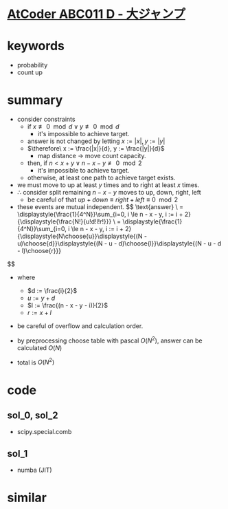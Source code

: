 # [AtCoder ABC011 D - 大ジャンプ](https://atcoder.jp/contests/abc011/tasks/abc011_4)


# keywords 
- probability
- count up


# summary 
- consider constraints
  - if $x \not\equiv 0 \mod d \lor y \not\equiv 0 \mod d$
    - it's impossible to achieve target.
  - answer is not changed by letting $x := |x|, y := |y|$
  - $\therefore\ x := \frac{|x|}{d}, y := \frac{|y|}{d}$
    - map distance -> move count capacity.
  - then, if $n < x + y \lor n - x - y \not\equiv 0 \mod 2$
    - it's impossible to achieve target.
  - otherwise, at least one path to achieve target exists.
- we must move to up at least $y$ times and to right at least $x$ times.
- $\therefore$ consider split remaining $n - x - y$ moves to up, down, right, left
  - be careful of that $up + down \equiv right + left \equiv 0 \mod 2$
- these events are mutual independent.
$$
\text{answer} \\
= \displaystyle{\frac{1}{4^N}}\sum_{i=0, i \le n - x - y, i := i + 2}{\displaystyle{\frac{N!}{u!d!l!r!}}} \\
= \displaystyle{\frac{1}{4^N}}\sum_{i=0, i \le n - x - y, i := i + 2}{\displaystyle{N\choose{u}}\displaystyle{(N - u)\choose{d}}\displaystyle{(N - u - d)\choose{l}}\displaystyle{(N - u - d - l)\choose{r}}}

$$
- where
  - $d := \frac{i}{2}$
  - $u := y + d$
  - $l := \frac{(n - x - y - i)}{2}$
  - $r := x + l$
- be careful of overflow and calculation order.

- by preprocessing choose table with pascal $O(N^2)$, answer can be calculated $O(N)$
- total is $O(N^2)$


# code 
## sol_0, sol_2
- scipy.special.comb

## sol_1
- numba (JIT)

# similar 

